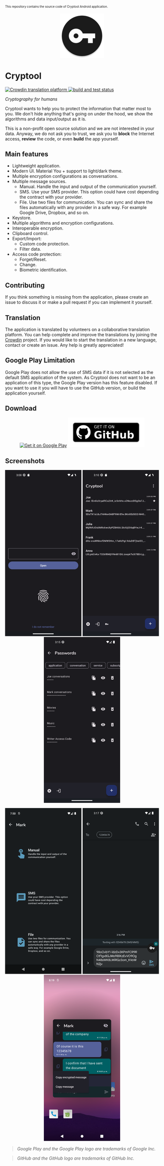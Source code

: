 <sup><sub>This repository contains the source code of Cryptool Android application.</sub></sup>

<p align="center">
  <img src=".github/dev/icon.png?raw=true" alt="Cryptool"/>
</p>

# Cryptool

<p align="left">
  <a href="https://crowdin.com/project/cryptool">
    <img src="https://badges.crowdin.net/cryptool/localized.svg" alt="Crowdin translation platform">
  </a>
  <a href="https://github.com/nfdz/Cryptool/actions/workflows/ci.yml">
    <img alt="build and test status" src="https://github.com/nfdz/Cryptool/actions/workflows/ci.yml/badge.svg">
  </a>
</p>

*Cryptography for humans*

Cryptool wants to help you to protect the information that matter most to you. We don't hide anything that's going on under the hood, we show the algorithms and data input/output as it is.

This is a non-profit open source solution and we are not interested in your data. Anyway, we do not ask you to trust, we ask you to **block** the Internet access, **review** the code, or even **build** the app yourself.

## Main features

- Lightweight application.
- Modern UI. Material You + support to light/dark theme.
- Multiple encryption configurations as conversations.
- Multiple message sources.
  - Manual. Handle the input and output of the communication yourself.
  - SMS. Use your SMS provider. This option could have cost depending the contract with your provider.
  - File. Use two files for communication. You can sync and share the files automatically with any provider in a safe way. For example Google Drive, Dropbox, and so on.
- Keystore.
- Multiple algorithms and encryption configurations.
- Interoperable encryption.
- Clipboard control.
- Export/Import:
  - Custom code protection.
  - Filter data.
- Access code protection:
  - Forget/Reset.
  - Change.
  - Biometric identification.

## Contributing

If you think something is missing from the application, please create an issue to discuss it or make a pull request if you can implement it yourself.

## Translation

The application is translated by volunteers on a collaborative translation platform. You can help complete and improve the translations by joining the [Crowdin](https://crowdin.com/project/cryptool) project. If you would like to start the translation in a new language, contact or create an issue. Any help is greatly appreciated!

## Google Play Limitation

Google Play does not allow the use of SMS data if it is not selected as the default SMS application of the system. As Cryptool does not want to be an application of this type, the Google Play version has this feature disabled. If you want to use it you will have to use the GitHub version, or build the application yourself.

## Download

<p align="center">
  <a href="https://play.google.com/store/apps/details?id=io.github.nfdz.cryptool"><img width="250" src="https://play.google.com/intl/en_us/badges/images/generic/en_badge_web_generic.png?raw=true" alt="Get it on Google Play"/></a>
  <a href="https://github.com/nfdz/Cryptool/releases/latest/download/CryptoolApp-release.apk"><img width="250" src=".github/dev/get-it-on-github.png?raw=true" alt="Get it on GitHub"/></a>
</p>

## Screenshots

<p align="center">
  <img src=".github/dev/screenshots/en/1.png?raw=true" width="250" alt="Cryptool"/>
  <img src=".github/dev/screenshots/en/2.png?raw=true" width="250" alt="Cryptool"/>
  <img src=".github/dev/screenshots/en/3.png?raw=true" width="250" alt="Cryptool"/>
</p>
<p align="center">
  <img src=".github/dev/screenshots/en/4.png?raw=true" width="250" alt="Cryptool"/>
  <img src=".github/dev/screenshots/en/5.png?raw=true" width="250" alt="Cryptool"/>
  <img src=".github/dev/screenshots/en/6.png?raw=true" width="250" alt="Cryptool"/>
</p>

> *Google Play and the Google Play logo are trademarks of Google Inc.*

> *GitHub and the GitHub logo are trademarks of GitHub Inc.*
